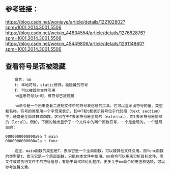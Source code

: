## 参考链接：
https://blog.csdn.net/woniuye/article/details/122102802?spm=1001.2014.3001.5506
https://blog.csdn.net/weixin_44834554/article/details/127662876?spm=1001.2014.3001.5506
https://blog.csdn.net/weixin_45449806/article/details/129114860?spm=1001.2014.3001.5506

## 查看符号是否被隐藏
        命令: nm
        t: 本地符号，static修饰，被隐藏的符号
        T: 可以被其他文件引用
        nm显示符号为t时，该符号已被隐藏

        nm命令是一个用来查看二进制文件中的符号表信息的工具，它可以显示出符号的值、类型和名称。符号的类型用一个字母来表示，其中T和t都表示符号位于代码段（text section）中，通常是全局非静态函数。区别在于T表示符号是全局的（external），而t表示符号是局部的（local）。例如，下面的输出显示了一个文件中的两个函数符号，一个是全局的，一个是局部的：
```
0000000000000a0a T main
0000000000000a2a t func
```
        这里，main函数的类型是T，表示它是一个全局函数，可以被其他文件引用。而func函数的类型是t，表示它是一个局部函数，只能在本文件中使用。nm命令可以用来分析目标文件、库文件或可执行文件中的符号信息，有助于调试和优化程序。更多关于nm命令的用法和选项，可以参考这篇文章。